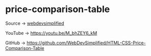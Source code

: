 # price-comparison-table
Source → [webdevsimplified](https://www.youtube.com/@WebDevSimplified)

YouTube → https://youtu.be/M_bhZEY6_kM

GitHub → https://github.com/WebDevSimplified/HTML-CSS-Price-Comparison-Table

